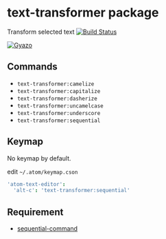 # text-transformer package

Transform selected text
[![Build Status](https://travis-ci.org/aki77/atom-text-transformer.svg)](https://travis-ci.org/aki77/atom-text-transformer)

[![Gyazo](http://i.gyazo.com/c68e2df3df1f579d52768da82b2e4426.gif)](http://gyazo.com/c68e2df3df1f579d52768da82b2e4426)

## Commands

* `text-transformer:camelize`
* `text-transformer:capitalize`
* `text-transformer:dasherize`
* `text-transformer:uncamelcase`
* `text-transformer:underscore`
* `text-transformer:sequential`

## Keymap

No keymap by default.

edit `~/.atom/keymap.cson`

```coffeescript
'atom-text-editor':
  'alt-c': 'text-transformer:sequential'
```

## Requirement

* [sequential-command](https://atom.io/packages/sequential-command)
